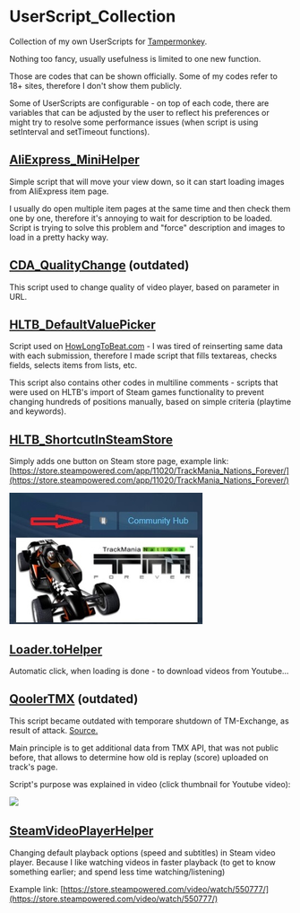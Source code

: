 # UserScript_Collection
Collection of my own UserScripts for [Tampermonkey](https://tampermonkey.net).

Nothing too fancy, usually usefulness is limited to one new function.

Those are codes that can be shown officially.
Some of my codes refer to 18+ sites, therefore I don't show them publicly.

Some of UserScripts are configurable - on top of each code, there are variables that can be adjusted by the user to reflect his preferences or might try to resolve some performance issues (when script is using setInterval and setTimeout functions).

## [AliExpress_MiniHelper](https://github.com/Beridok/UserScript_Collection/blob/main/AliExpress_MiniHelper.user.js)
Simple script that will move your view down, so it can start loading images from AliExpress item page.

I usually do open multiple item pages at the same time and then check them one by one, therefore it's annoying to wait for description to be loaded. Script is trying to solve this problem and "force" description and images to load in a pretty hacky way.

## [CDA_QualityChange](https://github.com/Beridok/UserScript_Collection/blob/main/CDA_QualityChange_outdated.user.js) (outdated)
This script used to change quality of video player, based on parameter in URL.

## [HLTB_DefaultValuePicker](https://github.com/Beridok/UserScript_Collection/blob/main/HLTB_DefaultValuePicker.user.js)
Script used on [HowLongToBeat.com](https://HowLongToBeat.com) - I was tired of reinserting same data with each submission, therefore I made script that fills textareas, checks fields, selects items from lists, etc.

This script also contains other codes in multiline comments - scripts that were used on HLTB's import of Steam games functionality to prevent changing hundreds of positions manually, based on simple criteria (playtime and keywords).

## [HLTB_ShortcutInSteamStore](https://github.com/Beridok/UserScript_Collection/blob/main/HLTB_ShortcutInSteamStore.user.js)
Simply adds one button on Steam store page, example link: [https://store.steampowered.com/app/11020/TrackMania_Nations_Forever/](https://store.steampowered.com/app/11020/TrackMania_Nations_Forever/)

![Example of displayed shortcut button](https://github.com/Beridok/UserScript_Collection/blob/main/HLTB_ShortcutInSteamStore_ExampleMini.jpg?raw=true)

## [Loader.toHelper](https://github.com/Beridok/UserScript_Collection/blob/main/Loader.toHelper.user.js)
Automatic click, when loading is done - to download videos from Youtube...

## [QoolerTMX](https://github.com/Beridok/UserScript_Collection/blob/main/QoolerTMX.user.js) (outdated)
This script became outdated with temporare shutdown of TM-Exchange, as result of attack. [Source.](https://blog.mania.exchange/posts/tmx-united-security-breach)

Main principle is to get additional data from TMX API, that was not public before, that allows to determine how old is replay (score) uploaded on track's page.

Script's purpose was explained in video (click thumbnail for Youtube video):

[![](https://img.youtube.com/vi/yDEnlD2BxW0/hqdefault.jpg)](https://www.youtube.com/watch?v=yDEnlD2BxW0 "Video Title")


## [SteamVideoPlayerHelper](https://github.com/Beridok/UserScript_Collection/blob/main/SteamVideoPlayerHelper.user.js)
Changing default playback options (speed and subtitles) in Steam video player. Because I like watching videos in faster playback (to get to know something earlier; and spend less time watching/listening)

Example link: [https://store.steampowered.com/video/watch/550777/](https://store.steampowered.com/video/watch/550777/)
